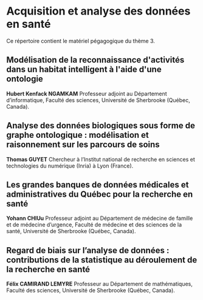 # Acquisition et analyse des données en santé

Ce répertoire contient le matériel pégagogique du thème 3.

## Modélisation de la reconnaissance d'activités dans un habitat intelligent à l'aide d'une ontologie
**Hubert Kenfack NGAMKAM**
Professeur adjoint au Département d’informatique, Faculté des sciences, Université de Sherbrooke (Québec, Canada).

## Analyse des données biologiques sous forme de graphe ontologique : modélisation et raisonnement sur les parcours de soins 
**Thomas GUYET**
Chercheur à l’Institut national de recherche en sciences et technologies du numérique (Inria) à Lyon (France).

## Les grandes banques de données médicales et administratives du Québec pour la recherche en santé
**Yohann CHIUu**
Professeur adjoint au Département de médecine de famille et de médecine d’urgence, Faculté de médecine et des sciences de la santé, Université de Sherbrooke (Québec, Canada).

## Regard de biais sur l’analyse de données : contributions de la statistique au déroulement de la recherche en santé
**Félix CAMIRAND LEMYRE**
Professeur au Département de mathématiques, Faculté des sciences, Université de Sherbrooke (Québec, Canada).
